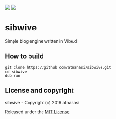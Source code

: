 [![][mit-badge]][mit] [![][Build Status]]()

# sibwive
Simple blog engine written in Vibe.d

## How to build
```
git clone https://github.com/atnanasi/sibwive.git
cd sibwive
dub run
```

## License and copyright
sibwive - Copyright (c) 2016 atnanasi

Released under the [MIT License][mit]

[mit]:https://opensource.org/licenses/MIT
[mit-badge]:https://img.shields.io/badge/license-MIT-444444.svg?style=flat-squrare

[Build Status]:https://travis-ci.org/atnanasi/sibwive.svg?branch=master
[travisci]:https://travis-ci.org/atnanasi/sibwive